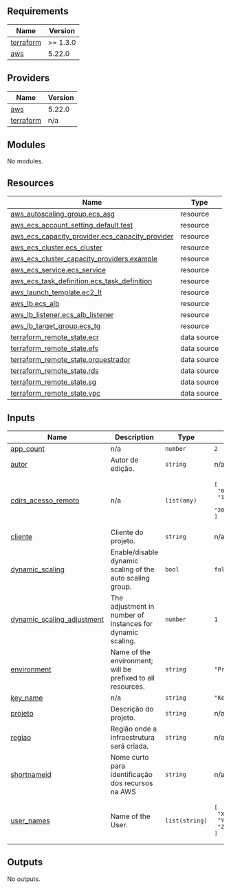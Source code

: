 <!-- BEGIN_TF_DOCS -->
## Requirements

| Name | Version |
|------|---------|
| <a name="requirement_terraform"></a> [terraform](#requirement\_terraform) | >= 1.3.0 |
| <a name="requirement_aws"></a> [aws](#requirement\_aws) | 5.22.0 |

## Providers

| Name | Version |
|------|---------|
| <a name="provider_aws"></a> [aws](#provider\_aws) | 5.22.0 |
| <a name="provider_terraform"></a> [terraform](#provider\_terraform) | n/a |

## Modules

No modules.

## Resources

| Name | Type |
|------|------|
| [aws_autoscaling_group.ecs_asg](https://registry.terraform.io/providers/hashicorp/aws/5.22.0/docs/resources/autoscaling_group) | resource |
| [aws_ecs_account_setting_default.test](https://registry.terraform.io/providers/hashicorp/aws/5.22.0/docs/resources/ecs_account_setting_default) | resource |
| [aws_ecs_capacity_provider.ecs_capacity_provider](https://registry.terraform.io/providers/hashicorp/aws/5.22.0/docs/resources/ecs_capacity_provider) | resource |
| [aws_ecs_cluster.ecs_cluster](https://registry.terraform.io/providers/hashicorp/aws/5.22.0/docs/resources/ecs_cluster) | resource |
| [aws_ecs_cluster_capacity_providers.example](https://registry.terraform.io/providers/hashicorp/aws/5.22.0/docs/resources/ecs_cluster_capacity_providers) | resource |
| [aws_ecs_service.ecs_service](https://registry.terraform.io/providers/hashicorp/aws/5.22.0/docs/resources/ecs_service) | resource |
| [aws_ecs_task_definition.ecs_task_definition](https://registry.terraform.io/providers/hashicorp/aws/5.22.0/docs/resources/ecs_task_definition) | resource |
| [aws_launch_template.ec2_lt](https://registry.terraform.io/providers/hashicorp/aws/5.22.0/docs/resources/launch_template) | resource |
| [aws_lb.ecs_alb](https://registry.terraform.io/providers/hashicorp/aws/5.22.0/docs/resources/lb) | resource |
| [aws_lb_listener.ecs_alb_listener](https://registry.terraform.io/providers/hashicorp/aws/5.22.0/docs/resources/lb_listener) | resource |
| [aws_lb_target_group.ecs_tg](https://registry.terraform.io/providers/hashicorp/aws/5.22.0/docs/resources/lb_target_group) | resource |
| [terraform_remote_state.ecr](https://registry.terraform.io/providers/hashicorp/terraform/latest/docs/data-sources/remote_state) | data source |
| [terraform_remote_state.efs](https://registry.terraform.io/providers/hashicorp/terraform/latest/docs/data-sources/remote_state) | data source |
| [terraform_remote_state.orquestrador](https://registry.terraform.io/providers/hashicorp/terraform/latest/docs/data-sources/remote_state) | data source |
| [terraform_remote_state.rds](https://registry.terraform.io/providers/hashicorp/terraform/latest/docs/data-sources/remote_state) | data source |
| [terraform_remote_state.sg](https://registry.terraform.io/providers/hashicorp/terraform/latest/docs/data-sources/remote_state) | data source |
| [terraform_remote_state.vpc](https://registry.terraform.io/providers/hashicorp/terraform/latest/docs/data-sources/remote_state) | data source |

## Inputs

| Name | Description | Type | Default | Required |
|------|-------------|------|---------|:--------:|
| <a name="input_app_count"></a> [app\_count](#input\_app\_count) | n/a | `number` | `2` | no |
| <a name="input_autor"></a> [autor](#input\_autor) | Autor de edição. | `string` | n/a | yes |
| <a name="input_cdirs_acesso_remoto"></a> [cdirs\_acesso\_remoto](#input\_cdirs\_acesso\_remoto) | n/a | `list(any)` | <pre>[<br>  "0.0.0.0/0",<br>  "187.180.212.28/32",<br>  "200.181.118.98/32"<br>]</pre> | no |
| <a name="input_cliente"></a> [cliente](#input\_cliente) | Cliente do projeto. | `string` | n/a | yes |
| <a name="input_dynamic_scaling"></a> [dynamic\_scaling](#input\_dynamic\_scaling) | Enable/disable dynamic scaling of the auto scaling group. | `bool` | `false` | no |
| <a name="input_dynamic_scaling_adjustment"></a> [dynamic\_scaling\_adjustment](#input\_dynamic\_scaling\_adjustment) | The adjustment in number of instances for dynamic scaling. | `number` | `1` | no |
| <a name="input_environment"></a> [environment](#input\_environment) | Name of the environment; will be prefixed to all resources. | `string` | `"Projeto20"` | no |
| <a name="input_key_name"></a> [key\_name](#input\_key\_name) | n/a | `string` | `"KeyPar-072024"` | no |
| <a name="input_projeto"></a> [projeto](#input\_projeto) | Descrição do projeto. | `string` | n/a | yes |
| <a name="input_regiao"></a> [regiao](#input\_regiao) | Região onde a infraestrutura será criada. | `string` | n/a | yes |
| <a name="input_shortnameid"></a> [shortnameid](#input\_shortnameid) | Nome curto para identificação dos recursos na AWS | `string` | n/a | yes |
| <a name="input_user_names"></a> [user\_names](#input\_user\_names) | Name of the User. | `list(string)` | <pre>[<br>  "XXX",<br>  "YYY",<br>  "ZZZ"<br>]</pre> | no |

## Outputs

No outputs.
<!-- END_TF_DOCS -->